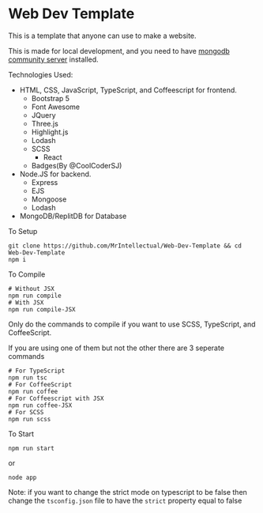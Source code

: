 # Web Dev Template

This is a template that anyone can use to make a website.

This is made for local development, and you need to have [mongodb community server](https://www.mongodb.com/try/download/community) installed.

Technologies Used: 
* HTML, CSS, JavaScript, TypeScript, and Coffeescript for frontend.
  * Bootstrap 5
  * Font Awesome
  * JQuery
  * Three.js
  * Highlight.js
  * Lodash
  * SCSS
	* React
  * Badges(By @CoolCoderSJ)
* Node.JS for backend.
  * Express
  * EJS
  * Mongoose
  * Lodash
* MongoDB/ReplitDB for Database

To Setup
```shell
git clone https://github.com/MrIntellectual/Web-Dev-Template && cd Web-Dev-Template
npm i
```

To Compile
```shell
# Without JSX
npm run compile
# With JSX
npm run compile-JSX
```

Only do the commands to compile if you want to use SCSS, TypeScript, and CoffeeScript.

If you are using one of them but not the other there are 3 seperate commands
```shell
# For TypeScript
npm run tsc
# For CoffeeScript
npm run coffee
# For Coffeescript with JSX
npm run coffee-JSX
# For SCSS
npm run scss
```

To Start
```shell
npm run start
```
or
```shell
node app
```

Note: if you want to change the strict mode on typescript to be false then change the `tsconfig.json` file to have the `strict` property equal to false